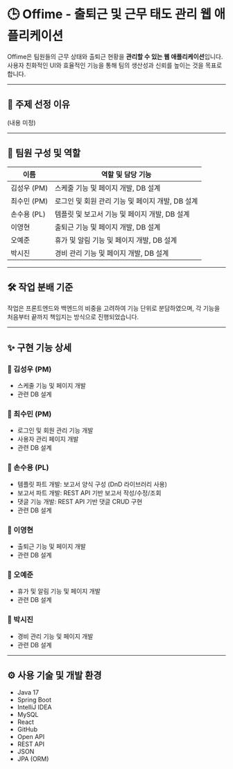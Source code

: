 # 🕒 Offime - 출퇴근 및 근무 태도 관리 웹 애플리케이션

Offime은 팀원들의 근무 상태와 출퇴근 현황을 **관리할 수 있는 웹 애플리케이션**입니다. 사용자 친화적인 UI와 효율적인 기능을 통해 팀의 생산성과 신뢰를 높이는 것을 목표로 합니다.

---

## 📌 주제 선정 이유

(내용 미정)

---

## 👥 팀원 구성 및 역할

| 이름 | 역할 및 담당 기능 |
|------|------------------|
| 김성우 (PM) | 스케줄 기능 및 페이지 개발, DB 설계 |
| 최수민 (PM) | 로그인 및 회원 관리 기능 및 페이지 개발, DB 설계 |
| 손수용 (PL) | 템플릿 및 보고서 기능 및 페이지 개발, DB 설계 |
| 이영현 | 출퇴근 기능 및 페이지 개발, DB 설계 |
| 오예준 | 휴가 및 알림 기능 및 페이지 개발, DB 설계 |
| 박시진 | 경비 관리 기능 및 페이지 개발, DB 설계 |

---

## 🛠 작업 분배 기준

작업은 프론트엔드와 백엔드의 비중을 고려하여 기능 단위로 분담하였으며, 각 기능을 처음부터 끝까지 책임지는 방식으로 진행되었습니다.

---

## ✨ 구현 기능 상세

### 🔹 김성우 (PM)
- 스케줄 기능 및 페이지 개발
- 관련 DB 설계

### 🔹 최수민 (PM)
- 로그인 및 회원 관리 기능 개발
- 사용자 관리 페이지 개발
- 관련 DB 설계

### 🔹 손수용 (PL)
- 템플릿 파트 개발: 보고서 양식 구성 (DnD 라이브러리 사용)
- 보고서 파트 개발: REST API 기반 보고서 작성/수정/조회
- 댓글 기능 개발: REST API 기반 댓글 CRUD 구현
- 관련 DB 설계

### 🔹 이영현
- 출퇴근 기능 및 페이지 개발
- 관련 DB 설계

### 🔹 오예준
- 휴가 및 알림 기능 및 페이지 개발
- 관련 DB 설계

### 🔹 박시진
- 경비 관리 기능 및 페이지 개발
- 관련 DB 설계

---

## ⚙️ 사용 기술 및 개발 환경

- Java 17
- Spring Boot
- IntelliJ IDEA
- MySQL
- React
- GitHub
- Open API
- REST API
- JSON
- JPA (ORM)

